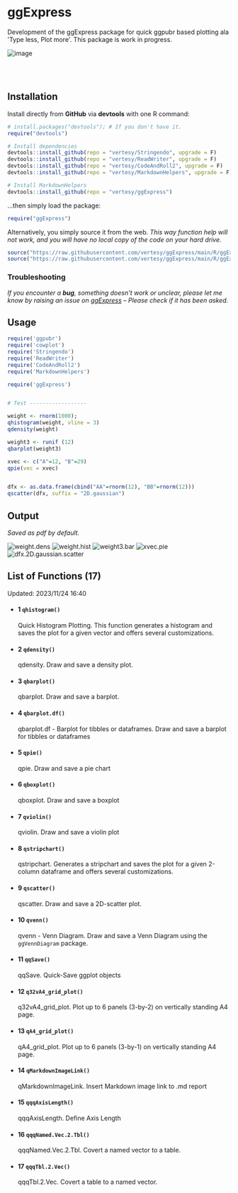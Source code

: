 # ggExpress
Development of the ggExpress package for quick ggpubr based plotting ala 'Type less, Plot more'.
This package is work in progress.

![image](https://github.com/vertesy/CON/assets/5101911/fb840023-9685-433b-af58-6003edd36830)

<br><br>

## Installation

Install directly from **GitHub** via **devtools** with one R command:

```R
# install.packages("devtools"); # If you don't have it.
require("devtools")

# Install dependencies
devtools::install_github(repo = "vertesy/Stringendo", upgrade = F)
devtools::install_github(repo = "vertesy/ReadWriter", upgrade = F)
devtools::install_github(repo = "vertesy/CodeAndRoll2", upgrade = F)
devtools::install_github(repo = "vertesy/MarkdownHelpers", upgrade = F)

# Install MarkdownHelpers
devtools::install_github(repo = "vertesy/ggExpress")
```

...then simply load the package:

```R
require("ggExpress")
```

Alternatively, you simply source it from the web. 
*This way function help will not work, and you will have no local copy of the code on your hard drive.*

```r
source("https://raw.githubusercontent.com/vertesy/ggExpress/main/R/ggExpress.functions.R")
source("https://raw.githubusercontent.com/vertesy/ggExpress/main/R/ggExpress.auxiliary.functions.R")
```

### Troubleshooting

*If you encounter a **bug**, something doesn't work or unclear, please let me know by raising an issue on [ggExpress](https://github.com/vertesy/ggExpress/issues) – Please check if it has been asked.*

## Usage

```r
require('ggpubr')
require('cowplot')
require('Stringendo')
require('ReadWriter')
require('CodeAndRoll2')
require('MarkdownHelpers')

require('ggExpress')


# Test ------------------

weight <- rnorm(1000); 
qhistogram(weight, vline = 3)
qdensity(weight)

weight3 <- runif (12)
qbarplot(weight3)

xvec <- c("A"=12, "B"=29)
qpie(vec = xvec)


dfx <- as.data.frame(cbind("AA"=rnorm(12), "BB"=rnorm(12)))
qscatter(dfx, suffix = "2D.gaussian")

```

## Output
*Saved as pdf by default.* 

![weight.dens](README.assets/weight.dens.png)
![weight.hist](README.assets/weight.hist.png)
![weight3.bar](README.assets/weight3.bar.png)
![xvec.pie](README.assets/xvec.pie.png)
![dfx.2D.gaussian.scatter](README.assets/dfx.2D.gaussian.scatter.png)



## List of Functions (17) 

Updated: 2023/11/24 16:40

- #### 1 `qhistogram()`

  Quick Histogram Plotting. This function generates a histogram and saves the plot for a given vector and offers several customizations.

- #### 2 `qdensity()`

  qdensity. Draw and save a density plot.

- #### 3 `qbarplot()`

  qbarplot. Draw and save a barplot.

- #### 4 `qbarplot.df()`

  qbarplot.df - Barplot for tibbles or dataframes. Draw and save a barplot for tibbles or dataframes

- #### 5 `qpie()`

  qpie. Draw and save a pie chart

- #### 6 `qboxplot()`

  qboxplot. Draw and save a boxplot

- #### 7 `qviolin()`

  qviolin. Draw and save a violin plot

- #### 8 `qstripchart()`

  qstripchart. Generates a stripchart and saves the plot for a given 2-column dataframe and offers several customizations.

- #### 9 `qscatter()`

  qscatter. Draw and save a 2D-scatter plot.

- #### 10 `qvenn()`

  qvenn - Venn Diagram. Draw and save a Venn Diagram using the `ggVennDiagram` package.

- #### 11 `qqSave()`

  qqSave. Quick-Save ggplot objects

- #### 12 `q32vA4_grid_plot()`

  q32vA4_grid_plot. Plot up to 6 panels (3-by-2) on vertically standing A4 page.

- #### 13 `qA4_grid_plot()`

  qA4_grid_plot. Plot up to 6 panels (3-by-1) on vertically standing A4 page.

- #### 14 `qMarkdownImageLink()`

  qMarkdownImageLink. Insert Markdown image link to .md report

- #### 15 `qqqAxisLength()`

  qqqAxisLength. Define Axis Length

- #### 16 `qqqNamed.Vec.2.Tbl()`

  qqqNamed.Vec.2.Tbl. Covert a named vector to a table.

- #### 17 `qqqTbl.2.Vec()`

  qqqTbl.2.Vec. Covert a table to a named vector.



